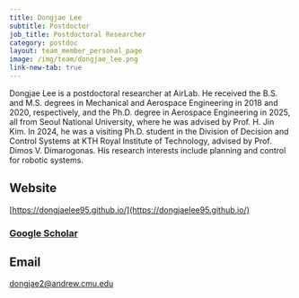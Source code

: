 ```yaml
---
title: Dongjae Lee
subtitle: Postdoctor
job_title: Postdoctoral Researcher
category: postdoc
layout: team_member_personal_page
image: /img/team/dongjae_lee.png
link-new-tab: true
---
```


Dongjae Lee is a postdoctoral researcher at AirLab. He received the B.S. and M.S. degrees in Mechanical and Aerospace Engineering in 2018 and 2020, respectively, and the Ph.D. degree in Aerospace Engineering in 2025, all from Seoul National University, where he was advised by Prof. H. Jin Kim. In 2024, he was a visiting Ph.D. student in the Division of Decision and Control Systems at KTH Royal Institute of Technology, advised by Prof. Dimos V. Dimarogonas. His research interests include planning and control for robotic systems.

## Website ##
[https://dongjaelee95.github.io/](https://dongjaelee95.github.io/)

### [Google Scholar](https://scholar.google.com/citations?user=bybQkQEAAAAJ&hl=en) ###

## Email ##
dongjae2@andrew.cmu.edu